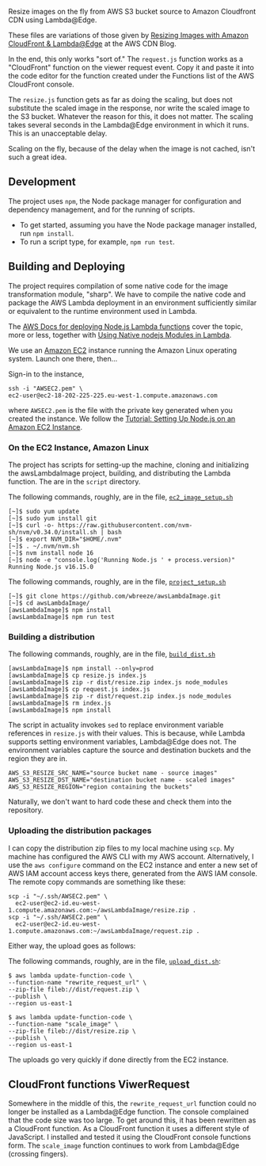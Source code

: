 Resize images on the fly from AWS S3 bucket source
to Amazon Cloudfront CDN using Lambda@Edge.

These files are variations of those given by
[Resizing Images with Amazon CloudFront & Lambda@Edge][cdnBlog]
at the AWS CDN Blog.

In the end, this only works "sort of." The `request.js` function works as a
"CloudFront" function on the viewer request event. Copy it and paste it into
the code editor for the function created under the Functions list of the
AWS CloudFront console.

The `resize.js` function gets as far as doing the scaling, but does not
substitute the scaled image in the response, nor write the scaled image to
the S3 bucket. Whatever the reason for this, it does not matter. The scaling
takes several seconds in the Lambda@Edge environment in which it runs. This
is an unacceptable delay.

Scaling on the fly, because of the delay when the image is not cached,
isn't such a great idea.

## Development

The project uses `npm`, the Node package manager for configuration and
dependency management, and for the running of scripts.

- To get started, assuming you have the Node package manager installed, run
  `npm install`.
- To run a script type, for example, `npm run test`.

## Building and Deploying

The project requires compilation of some native code for the image
transformation module, "sharp". We have to compile the native code and package
the AWS Lambda deployment in an environment sufficiently similar or equivalent
to the runtime environment used in Lambda.

The [AWS Docs for deploying Node.js Lambda functions][depl] cover the topic,
more or less, together with [Using Native nodejs Modules in Lambda][native].

We use an [Amazon EC2][ec2] instance running the Amazon Linux operating system.
Launch one there, then...

Sign-in to the instance,

    ssh -i "AWSEC2.pem" \
    ec2-user@ec2-18-202-225-225.eu-west-1.compute.amazonaws.com

where `AWSEC2.pem`
is the file with the private key generated when you created the instance. We
follow the [Tutorial: Setting Up Node.js on an Amazon EC2 Instance][nodec2].

### On the EC2 Instance, Amazon Linux

The project has scripts for setting-up the machine, cloning and
initializing the awsLambdaImage project, building, and distributing the
Lambda function. The are in the `script` directory.

The following commands, roughly, are in the file, [`ec2_image_setup.sh`][setup]

    [~]$ sudo yum update
    [~]$ sudo yum install git
    [~]$ curl -o- https://raw.githubusercontent.com/nvm-sh/nvm/v0.34.0/install.sh | bash
    [~]$ export NVM_DIR="$HOME/.nvm"
    [~]$ . ~/.nvm/nvm.sh
    [~]$ nvm install node 16
    [~]$ node -e "console.log('Running Node.js ' + process.version)"
    Running Node.js v16.15.0

The following commands, roughly, are in the file, [`project_setup.sh`][project]

    [~]$ git clone https://github.com/wbreeze/awsLambdaImage.git
    [~]$ cd awsLambdaImage/
    [awsLambdaImage]$ npm install
    [awsLambdaImage]$ npm run test

### Building a distribution

The following commands, roughly, are in the file, [`build_dist.sh`][dist]

    [awsLambdaImage]$ npm install --only=prod
    [awsLambdaImage]$ cp resize.js index.js
    [awsLambdaImage]$ zip -r dist/resize.zip index.js node_modules
    [awsLambdaImage]$ cp request.js index.js
    [awsLambdaImage]$ zip -r dist/request.zip index.js node_modules
    [awsLambdaImage]$ rm index.js
    [awsLambdaImage]$ npm install

The script in actuality invokes `sed` to replace environment variable
references in `resize.js` with their values. This is because, while
Lambda supports setting environment variables, Lambda@Edge does not.
The environment variables capture the source and destination buckets
and the region they are in.

    AWS_S3_RESIZE_SRC_NAME="source bucket name - source images"
    AWS_S3_RESIZE_DST_NAME="destination bucket name - scaled images"
    AWS_S3_RESIZE_REGION="region containing the buckets"

Naturally, we don't want to hard code these and check them into the repository.

### Uploading the distribution packages

I can copy the distribution zip files to my local machine using `scp`. My
machine has configured the AWS CLI with my AWS account.  Alternatively, I
use the `aws configure` command on the EC2 instance and enter a new set of
AWS IAM account access keys there, generated from the AWS IAM console.
The remote copy commands are something like these:

    scp -i "~/.ssh/AWSEC2.pem" \
      ec2-user@ec2-id.eu-west-1.compute.amazonaws.com:~/awsLambdaImage/resize.zip .
    scp -i "~/.ssh/AWSEC2.pem" \
      ec2-user@ec2-id.eu-west-1.compute.amazonaws.com:~/awsLambdaImage/request.zip .

Either way, the upload goes as follows:

The following commands, roughly, are in the file, [`upload_dist.sh`][upload]:

    $ aws lambda update-function-code \
    --function-name "rewrite_request_url" \
    --zip-file fileb://dist/request.zip \
    --publish \
    --region us-east-1

    $ aws lambda update-function-code \
    --function-name "scale_image" \
    --zip-file fileb://dist/resize.zip \
    --publish \
    --region us-east-1

The uploads go very quickly if done directly from the EC2 instance.

## CloudFront functions ViwerRequest

Somewhere in the middle of this, the `rewrite_request_url` function could
no longer be installed as a Lambda@Edge function. The console complained that
the code size was too large. To get around this, it has been rewritten as
a CloudFront function. As a CloudFront function it uses a different style
of JavaScript. I installed and tested it using the CloudFront console functions
form. The `scale_image` function continues to work from Lambda@Edge (crossing
fingers).

[depl]: https://docs.aws.amazon.com/lambda/latest/dg/nodejs-package.html
[native]: https://aws.amazon.com/blogs/compute/nodejs-packages-in-lambda/
[ec2]: https://docs.aws.amazon.com/AWSEC2/latest/UserGuide/concepts.html
[nodec2]: https://docs.aws.amazon.com/sdk-for-javascript/v2/developer-guide/setting-up-node-on-ec2-instance.html
[dist]: https://github.com/wbreeze/awsLambdaImage/blob/master/script/build_dist.sh
[upload]: https://github.com/wbreeze/awsLambdaImage/blob/master/script/upload_dist.sh
[setup]: https://github.com/wbreeze/awsLambdaImage/blob/master/script/ec2_image_setup.sh
[project]: https://github.com/wbreeze/awsLambdaImage/blob/master/script/project_setup.sh
[cdnBlog]: https://aws.amazon.com/es/blogs/networking-and-content-delivery/resizing-images-with-amazon-cloudfront-lambdaedge-aws-cdn-blog/
  "Resizing Images with Amazon CloudFront & Lambda@Edge"

